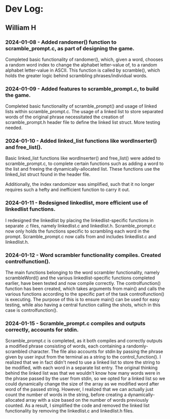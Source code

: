 # Dev Log:

## William H

### 2024-01-08 - Added randomer() function to scramble_prompt.c, as part of designing the game.
Completed basic functionality of randomer(), which, given a word, chooses a random word index to change the alphabet letter-value of, to a random alphabet letter-value in ASCII.
This function is called by scramble(), which holds the greater logic behind scrambling phrases/individual words.

### 2024-01-09 - Added features to scramble_prompt.c, to build the game.
Completed basic functionality of scramble_prompt() and usage of linked lists within scramble_prompt.c. The usage of a linked list to store separated words of the original phrase necessitated the creation of scramble_prompt.h header file to define the linked list struct. More testing needed.

### 2024-01-10 - Added linked_list functions like wordInserter() and free_list().
Basic linked_list functions like wordInserter() and free_list() were added to scramble_prompt.c, to complete certain functions such as adding a word to the list and freeing the dynamically-allocated list. These functions use the linked_list struct found in the header file.

Additionally, the index randomizer was simplified, such that it no longer requires such a hefty and inefficient function to carry it out.

### 2024-01-11 - Redesigned linkedlist, more efficient use of linkedlist functions.
I redesigned the linkedlist by placing the linkedlist-specific functions in separate .c files, namely linkedlist.c and linkedlist.h. Scramble_prompt.c now only holds the functions specific to scrambling each word in the prompt. Scramble_prompt.c now calls from and includes linkedlist.c and linkedlist.h.

### 2024-01-12 - Word scrambler functionality compiles. Created controlfunction().
The main functions belonging to the word scrambler functionality, namely scrambleWord() and the various linkedlist-specific functions completed earlier, have been tested and now compile correctly. The controlfunction() function has been created, which takes arguments from main() and calls the various functions according to the specific part of the task controlfunction() is executing. The purpose of this is to ensure main() can be used for easy testing, while also having a central function calling the shots, which in this case is controlfunction().

### 2024-01-15 - Scramble_prompt.c compiles and outputs correctly, accounts for stdin.
Scramble_prompt.c is completed, as it both compiles and correctly outputs a modified phrase consisting of words, each containing a randomly-scrambled character. The file also accounts for stdin by passing the phrase given by user input from the terminal as a string to the control_function(). I realized that we in fact didn't need to use a linked list to store the string to be modified, with each word in a separate list entry. The original thinking behind the linked list was that we wouldn't know how many words were in the phrase passed by the user from stdin, so we opted for a linked list so we could dynamically change the size of the array as we modified word after word of the passed string. However, I realized that we can actually just count the number of words in the string, before creating a dynamically-allocated array with a size based on the number of words previously counted. As a result, I simplified the code and removed the linked list functionality by removing the linkedlist.c and linkedlist.h files.
